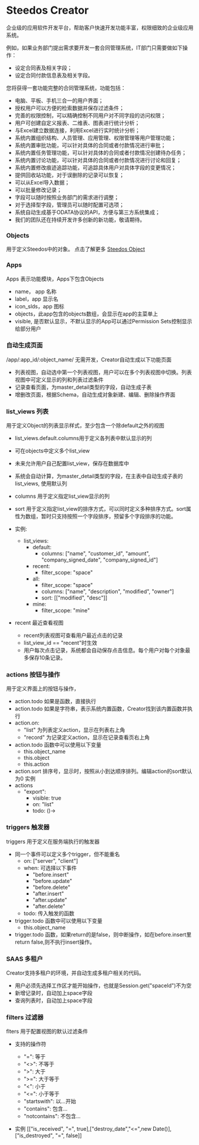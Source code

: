 # Steedos Creator
企业级的应用软件开发平台，帮助客户快速开发功能丰富，权限细致的企业级应用系统。

例如，如果业务部门提出需求要开发一套合同管理系统，IT部门只需要做如下操作：
- 设定合同表及相关字段；
- 设定合同付款信息表及相关字段。

您将获得一套功能完整的合同管理系统，功能包括：
- 电脑、平板、手机三合一的用户界面；
- 授权用户可以方便的检索数据并保存过滤条件；
- 完善的权限控制，可以精确控制不同用户对不同字段的访问权限；
- 用户可创建自定义报表、二维表、图表进行统计分析；
- 与Excel建立数据连接，利用Excel进行实时统计分析；
- 系统内置组织结构、人员管理、应用管理、权限管理等用户管理功能；
- 系统内置审批功能，可以针对具体的合同或者付款情况进行审批；
- 系统内置任务管理功能，可以针对具体的合同或者付款情况创建待办任务；
- 系统内置讨论功能，可以针对具体的合同或者付款情况进行讨论和回复；
- 系统内置修改痕迹追踪功能，可追踪具体用户对具体字段的变更情况；
- 提供回收站功能，对于误删除的记录可以恢复；
- 可以从Excel导入数据；
- 可以批量修改记录；
- 字段可以随时按照业务部门的需求进行调整；
- 对于选择型字段，管理员可以随时配置可选项；
- 系统自动生成基于ODATA协议的API，方便与第三方系统集成；
- 我们的团队还在持续开发许多创新的新功能，敬请期待。

### Objects
用于定义Steedos中的对象。 点击了解更多 [Steedos Object](/packages/steedos-objects/README.md)

### Apps
Apps 表示功能模块，Apps下包含Objects
- name， app 名称
- label，app 显示名
- icon_slds，app 图标
- objects，此app包含的objects数组，会显示在app的主菜单上
- visible, 是否默认显示，不默认显示的App可以通过Permission Sets控制显示给部分用户

### 自动生成页面
/app/:app_id/:object_name/
无需开发，Creator自动生成以下功能页面
- 列表视图，自动选中第一个列表视图，用户可以在多个列表视图中切换。列表视图中可定义显示的列和列表过滤条件
- 记录查看页面，为master_detail类型的字段，自动生成子表
- 增删改页面，根据Schema，自动生成对象新建、编辑、删除操作界面

### list_views 列表
用于定义Object的列表显示样式，至少包含一个除default之外的视图
- list_views.default.columns用于定义各列表中默认显示的列
- 可在objects中定义多个list_view
- 未来允许用户自己配置list_view，保存在数据库中
- 系统会自动计算，为master_detail类型的字段，在主表中自动生成子表的list_views, 使用默认列
- columns 用于定义指定list_view显示的列
- sort 用于定义指定list_view的排序方式，可以同时定义多种排序方式。sort属性为数组，暂时只支持按照一个字段排序，预留多个字段排序的功能。
- 实例:
	- list_views:
		- default:
			- columns: ["name", "customer_id", "amount", "company_signed_date", "company_signed_id"]
		- recent:
			- filter_scope: "space"
		- all:
			- filter_scope: "space"
			- columns: ["name", "description", "modified", "owner"]
			- sort: [["modified", "desc"]]
		- mine:
			- filter_scope: "mine"

- recent 最近查看视图
  - recent列表视图可查看用户最近点击的记录
  - list_view_id == "recent"时生效
  - 用户每次点击记录，系统都会自动保存点击信息。每个用户对每个对象最多保存10条记录。

### actions 按钮与操作

用于定义界面上的按钮与操作，
- action.todo 如果是函数，直接执行
- action.todo 如果是字符串，表示系统内置函数，Creator找到该内置函数并执行
- action.on:
  - "list" 为列表定义action，显示在列表右上角
  - "record" 为记录定义action，显示在记录查看页右上角
- action.todo 函数中可以使用以下变量
  - this.object_name
  - this.object
  - this.action
- action.sort 排序号，显示时，按照从小到达顺序排列。编辑action的sort默认为0
实例
- actions
  - "export":
    - visible: true
    - on: "list"
    - todo: ()->

### triggers 触发器
triggers 用于定义在服务端执行的触发器
- 同一个事件可以定义多个trigger，但不能重名
    - on: ["server", "client"]
    - when: 可选择以下事件
		- "before.insert"
		- "before.update"
		- "before.delete"
		- "after.insert"
		- "after.update"
		- "after.delete"
    - todo: 传入触发的函数
- trigger.todo 函数中可以使用以下变量
  - this.object_name
- trigger.todo 函数，如果return的是false，则中断操作，如在before.insert里return false,则不执行insert操作。


### SAAS 多租户
Creator支持多租户的环境，并自动生成多租户相关的代码。
- 用户必须先选择工作区才能开始操作，也就是Session.get("spaceId")不为空
- 新增记录时，自动加上space字段
- 查询列表时，自动加上space字段


### filters 过滤器
flters 用于配置视图的默认过滤条件
- 支持的操作符
	- "=": 等于
	- "<>": 不等于
	- ">": 大于
	- ">=": 大于等于
	- "<": 小于
	- "<=": 小于等于
	- "startswith": 以...开始
	- "contains": 包含...
	- "notcontains": 不包含...

- 实例
	[["is_received", "=", true],["destroy_date","<=",new Date()],["is_destroyed", "=", false]]